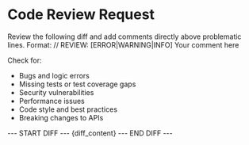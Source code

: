 # Code Review Request

Review the following diff and add comments directly above problematic lines.
Format: // REVIEW: [ERROR|WARNING|INFO] Your comment here

Check for:
- Bugs and logic errors
- Missing tests or test coverage gaps
- Security vulnerabilities
- Performance issues
- Code style and best practices
- Breaking changes to APIs

--- START DIFF ---
{diff_content}
--- END DIFF ---
